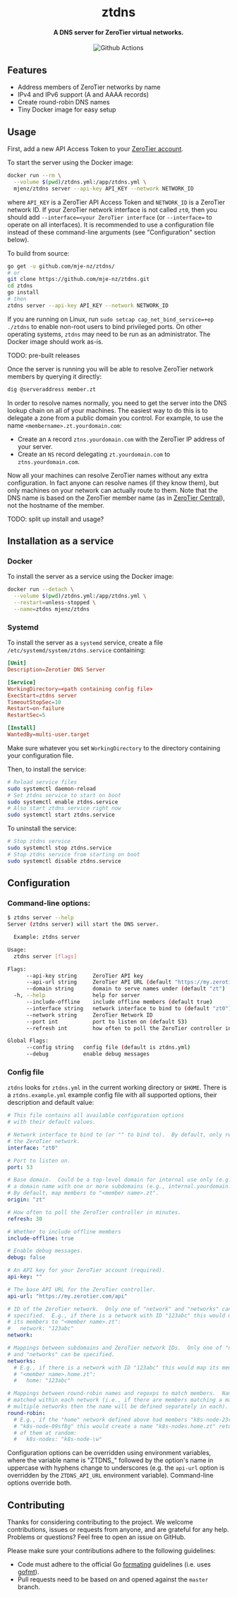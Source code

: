 <h1 align="center">
  ztdns
</h1>

<h4 align="center">
  A DNS server for ZeroTier virtual networks.
</h4>

<p align="center">
    <img src="https://github.com/mje-nz/ztdns/workflows/Check/badge.svg"
         alt="Github Actions">
</p>


## Features

* Address members of ZeroTier networks by name
* IPv4 and IPv6 support (A and AAAA records)
* Create round-robin DNS names
* Tiny Docker image for easy setup



## Usage
First, add a new API Access Token to your [ZeroTier account](https://my.zerotier.com/).

To start the server using the Docker image:

```bash
docker run --rm \
  --volume $(pwd)/ztdns.yml:/app/ztdns.yml \
  mjenz/ztdns server --api-key API_KEY --network NETWORK_ID
```

where `API_KEY` is a ZeroTier API Access Token and `NETWORK_ID` is a ZeroTier network ID.
If your ZeroTier network interface is not called `zt0`, then you should add `--interface=<your ZeroTier interface` (or `--interface=` to operate on all interfaces).
It is recommended to use a configuration file instead of these command-line arguments (see "Configuration" section below).

To build from source:

``` bash
go get -u github.com/mje-nz/ztdns/
# or
git clone https://github.com/mje-nz/ztdns.git
cd ztdns
go install
# then
ztdns server --api-key API_KEY --network NETWORK_ID
```

If you are running on Linux, run `sudo setcap cap_net_bind_service=+ep ./ztdns` to enable non-root users to bind privileged ports.
On other operating systems, `ztdns` may need to be run as an administrator.
The Docker image should work as-is.

TODO: pre-built releases


Once the server is running you will be able to resolve ZeroTier network members by querying it directly:

```bash
dig @serveraddress member.zt
```

In order to resolve names normally, you need to get the server into the DNS lookup chain on all of your machines.
The easiest way to do this is to delegate a zone from a public domain you control.
For example, to use the name `<membername>.zt.yourdomain.com`:

* Create an `A` record `ztns.yourdomain.com` with the ZeroTier IP address of your server.
* Create an `NS` record delegating `zt.yourdomain.com` to `ztns.yourdomain.com`.

Now all your machines can resolve ZeroTier names without any extra configuration.
In fact anyone can resolve names (if they know them), but only machines on your network can actually route to them.
Note that the DNS name is based on the ZeroTier member name (as in [ZeroTier Central](https://my.zerotier.com/network)), not the hostname of the member.


TODO: split up install and usage?



## Installation as a service

### Docker
To install the server as a service using the Docker image:

```bash
docker run --detach \
  --volume $(pwd)/ztdns.yml:/app/ztdns.yml \
  --restart=unless-stopped \
  --name=ztdns mjenz/ztdns
```


### Systemd
To install the server as a `systemd` service, create a file `/etc/systemd/system/ztdns.service` containing:

```toml
[Unit]
Description=Zerotier DNS Server

[Service]
WorkingDirectory=<path containing config file>
ExecStart=ztdns server
TimeoutStopSec=10
Restart=on-failure
RestartSec=5

[Install]
WantedBy=multi-user.target
```

Make sure whatever you set `WorkingDirectory` to the directory containing your configuration file.

Then, to install the service:

```bash
# Reload service files
sudo systemctl daemon-reload
# Set ztdns service to start on boot
sudo systemctl enable ztdns.service
# Also start ztdns service right now
sudo systemctl start ztdns.service
```

To uninstall the service:

```bash
# Stop ztdns service
sudo systemctl stop ztdns.service
# Stop ztdns service from starting on boot
sudo systemctl disable ztdns.service
```



## Configuration


### Command-line options:
```bash
$ ztdns server --help
Server (ztdns server) will start the DNS server.

  Example: ztdns server

Usage:
  ztdns server [flags]

Flags:
      --api-key string     ZeroTier API key
      --api-url string     ZeroTier API URL (default "https://my.zerotier.com/api")
      --domain string      domain to serve names under (default "zt")
  -h, --help               help for server
      --include-offline    include offline members (default true)
      --interface string   network interface to bind to (default "zt0")
      --network string     ZeroTier Network ID
      --port int           port to listen on (default 53)
      --refresh int        how often to poll the ZeroTier controller in minutes (default 30)

Global Flags:
      --config string   config file (default is ztdns.yml)
      --debug           enable debug messages
```


### Config file
`ztdns` looks for `ztdns.yml` in the current working directory or `$HOME`.
There is a `ztdns.example.yml` example config file with all supported options, their description and default value:

```yaml
# This file contains all available configuration options
# with their default values.

# Network interface to bind to (or "" to bind to).  By default, only respond on
# the ZeroTier network.
interface: "zt0"

# Port to listen on.
port: 53

# Base domain.  Could be a top-level domain for internal use only (e.g., zt) or
# a domain name with one or more subdomains (e.g., internal.yourdomain.com).
# By default, map members to "<member name>.zt".
origin: "zt"

# How often to poll the ZeroTier controller in minutes.
refresh: 30

# Whether to include offline members
include-offline: true

# Enable debug messages.
debug: false

# An API key for your ZeroTier account (required).
api-key: ""

# The base API URL for the ZeroTier controller.
api-url: "https://my.zerotier.com/api"

# ID of the ZeroTier network.  Only one of "network" and "networks" can be
# specified.  E.g., if there is a network with ID "123abc" this would map
# its members to "<member name>.zt":
#   network: "123abc"
network:

# Mappings between subdomains and ZeroTier network IDs.  Only one of "network"
# and "networks" can be specified.
networks:
  # E.g., if there is a network with ID "123abc" this would map its members to
  # "<member name>.home.zt":
  #   home: "123abc"

# Mappings between round-robin names and regexps to match members.  Names are
# matched within each network (i.e., if there are members matching a mapping in
# multiple networks then the name will be defined separately in each).
round-robin:
  # E.g., if the "home" network defined above had members "k8s-node-23refw" and
  # "k8s-node-09sf8g" this would create a name "k8s-nodes.home.zt" returning one
  # of them at random:
  #   k8s-nodes: "k8s-node-\w"
```

Configuration options can be overridden using environment variables, where the variable name is "ZTDNS_" followed by the option's name in uppercase with hyphens change to underscores (e.g. the `api-url` option is overridden by the `ZTDNS_API_URL` environment variable).
Command-line options override both.



## Contributing

Thanks for considering contributing to the project.
We welcome contributions, issues or requests from anyone, and are grateful for any help.
Problems or questions?
Feel free to open an issue on GitHub.

Please make sure your contributions adhere to the following guidelines:

* Code must adhere to the official Go [formating](https://golang.org/doc/effective_go.html#formatting) guidelines  (i.e. uses [gofmt](https://golang.org/cmd/gofmt/)).
* Pull requests need to be based on and opened against the `master` branch.
